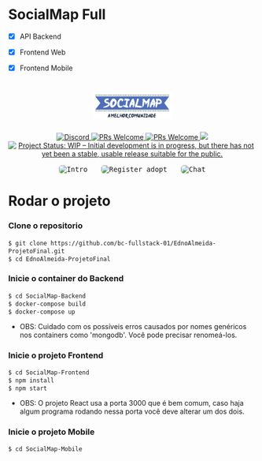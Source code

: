 SocialMap Full
=========
- [x] API Backend
- [x] Frontend Web
- [x] Frontend Mobile


<h1 align="center">
  <img alt="NextLevelWeek" title="#NextLevelWeek" src="./midias/logo6.png"/>
</h1>


<p align="center"> 
  <a href="https://discord.gg/BHHz77rhb6">
    <img src="https://img.shields.io/discord/829042103295410197?color=%237289DA&label=Animavita&logo=discord&logoColor=white" alt="Discord">
  </a>
  <a href="http://makeapullrequest.com">
    <img src="https://img.shields.io/badge/progress-40%25-brightgreen.svg" alt="PRs Welcome">
  </a>
  <a href="http://makeapullrequest.com">
    <img src="https://img.shields.io/badge/contribuition-welcome-brightgreen.svg" alt="PRs Welcome">
  </a>
  <a href="https://saythanks.io/to/wendelfreitas">
      <img src="https://img.shields.io/badge/SayThanks.io-%E2%98%BC-1EAEDB.svg">
  </a>
<a href="https://www.repostatus.org/#wip"><img src="https://www.repostatus.org/badges/latest/wip.svg" alt="Project Status: WIP – Initial development is in progress, but there has not yet been a stable, usable release suitable for the public." /></a>  
</p>

<p align="center">
  <kbd>
    <img width="250" style="border-radius: 5px" height="450" src="./midias/mobile_exemple.gif" alt="Intro">
  </kbd>
  &nbsp;&nbsp;&nbsp;&nbsp;
  <kbd>
    <img width="250" style="border-radius: 5px" height="450" src="https://i.imgur.com/jxUIe8w.gif" alt="Register adopt">
  </kbd>
  &nbsp;&nbsp;&nbsp;&nbsp;
  <kbd>
    <img width="250" style="border-radius: 5px" height="450" src="https://i.imgur.com/CNczcSk.gif" alt="Chat">
  </kbd>
</p>


# Rodar o projeto

### Clone o repositorio
```shell
$ git clone https://github.com/bc-fullstack-01/EdnoAlmeida-ProjetoFinal.git
$ cd EdnoAlmeida-ProjetoFinal
```

### Inicie o container do Backend
```shell
$ cd SocialMap-Backend
$ docker-compose build
$ docker-compose up
```
* OBS: Cuidado com os possíveis erros causados por nomes genéricos nos containers como 'mongodb'. Você pode precisar renomeá-los.

### Inicie o projeto Frontend
```shell
$ cd SocialMap-Frontend
$ npm install
$ npm start
```
* OBS: O projeto React usa a porta 3000 que é bem comum, caso haja algum programa rodando nessa porta você deve alterar um dos dois.
  
### Inicie o projeto Mobile
```shell
$ cd SocialMap-Mobile

```